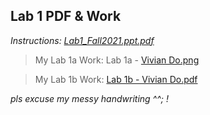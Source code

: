 ## Lab 1 PDF & Work

*Instructions: [Lab1_Fall2021.ppt.pdf](https://github.com/odnaiviv/CSC3210/blob/main/Labs/Lab%2001/Lab1_Fall2021.ppt.pdf)*

>My Lab 1a Work: Lab 1a - [Vivian Do.png](https://github.com/odnaiviv/CSC3210/blob/main/Labs/Lab%2001/Lab%201a%20-%20Vivian%20Do.png)

>My Lab 1b Work: [Lab 1b - Vivian Do.pdf](https://github.com/odnaiviv/CSC3210/blob/main/Labs/Lab%2001/Lab%201b%20-%20Vivian%20Do.pdf)


*pls excuse my messy handwriting ^^; !*
